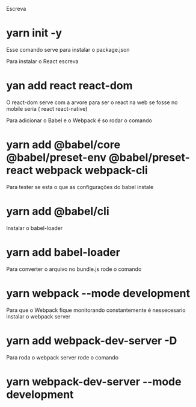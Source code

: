 Escreva 
# yarn init -y
Esse comando serve para instalar o package.json

Para instalar o React escreva
# yan add react react-dom
O react-dom serve com a arvore para ser o react na web se fosse no mobile seria ( react react-native)

Para adicionar o Babel e o Webpack é so rodar o comando
# yarn add @babel/core @babel/preset-env @babel/preset-react webpack webpack-cli

Para tester se esta o que as configurações do babel instale
# yarn add @babel/cli

Instalar o babel-loader
# yarn add babel-loader

Para converter o arquivo no bundle.js rode o comando 
# yarn webpack --mode development

Para que o Webpack fique monitorando constantemente é nessecesario instalar o webpack server
# yarn add webpack-dev-server -D 

Para roda o webpack server rode o comando
# yarn webpack-dev-server --mode development